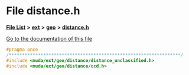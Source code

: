 

# File distance.h

[**File List**](files.md) **>** [**ext**](dir_dee31a662aa40cb7fc08cb07824f4a9a.md) **>** [**geo**](dir_e05e4ae50bce28830f3a7b1d7f2eeff2.md) **>** [**distance.h**](distance_8h.md)

[Go to the documentation of this file](distance_8h.md)


```C++
#pragma once
/*****************************************************************/
#include <muda/ext/geo/distance/distance_unclassified.h>
#include <muda/ext/geo/distance/ccd.h>
```


